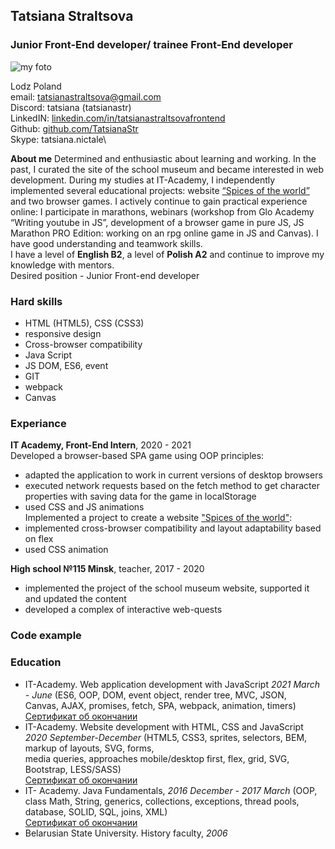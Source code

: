 ## Tatsiana Straltsova

### Junior Front-End developer/ trainee Front-End developer

![my foto]()

Lodz Poland\
email: tatsianastraltsova@gmail.com\
Discord: tatsiana (tatsianastr)\
LinkedIN: [linkedin.com/in/tatsianastraltsovafrontend](https://www.linkedin.com/in/tatsianastraltsovafrontend)\
Github: [github.com/TatsianaStr](https://github.com/TatsianaStr)\
Skype: tatsiana.nictale\

**About me**
Determined and enthusiastic about learning and working. In the past, I curated the site of the school museum and became interested in web development. During my studies at IT-Academy, I independently implemented several educational projects: website [“Spices of the world”](https://tatsianastr.github.io/spiceofworld/) and two browser games. I actively continue to gain practical experience online: I participate in marathons, webinars (workshop from Glo Academy “Writing youtube in JS”, ​​development of a browser game in pure JS, JS Marathon PRO Edition: working on an rpg online game in JS and Canvas). I have good understanding and teamwork skills.\
I have a level of **English B2**, a level of **Polish A2** and continue to improve my knowledge with mentors.\
Desired position - Junior Front-end developer

### Hard skills

- HTML (HTML5), CSS (CSS3)
- responsive design
- Cross-browser compatibility
- Java Script
- JS DOM, ES6, event
- GIT
- webpack
- Canvas

### Experiance

**IT Academy, Front-End Intern**, 2020 - 2021\
Developed a browser-based SPA game using OOP principles:

- adapted the application to work in current versions of desktop browsers
- executed network requests based on the fetch method to get character properties with saving data for the game in localStorage
- used CSS and JS animations  
  Implemented a project to create a website ["Spices of the world"](https://tatsianastr.github.io/spiceofworld/):
- implemented cross-browser compatibility and layout adaptability based on flex
- used CSS animation

**High school №115 Minsk**, teacher, 2017 - 2020

- implemented the project of the school museum website, supported it and updated the content
- developed a complex of interactive web-quests

### Code example

### Education

- IT-Academy. Web application development with JavaScript _2021 March - June_
  (ES6, OOP, DOM, event object, render tree, MVC, JSON,  
  Canvas, AJAX, promises, fetch, SPA, webpack, animation, timers)
  [Сертификат об окончании](https://drive.google.com/file/d/10KyREvZyANT-SHbQFbFm5WcCyU1kMYnj/view?usp=sharing)
- IT-Academy. Website development with HTML, CSS and JavaScript _2020 September-December_
  (HTML5, CSS3, sprites, selectors, BEM, markup of layouts, SVG, forms,  
  media queries, approaches mobile/desktop first, flex, grid, SVG, Bootstrap, LESS/SASS)  
  [Сертификат об окончании](https://drive.google.com/file/d/1ApsehYzORJQWgI5D8SodikLgf_zDGrdE/view?usp=sharing)
- IT- Academy. Java Fundamentals, _2016 December - 2017 March_
  (OOP, class Math, String, generics, collections, exceptions, thread pools,  
  database, SOLID, SQL, joins, XML)  
  [Сертификат об окончании](https://drive.google.com/file/d/1L9si9v_ZUy8uB65Vs928HUiBZX8MnmYc/view?usp=sharing)
- Belarusian State University. History faculty, _2006_
